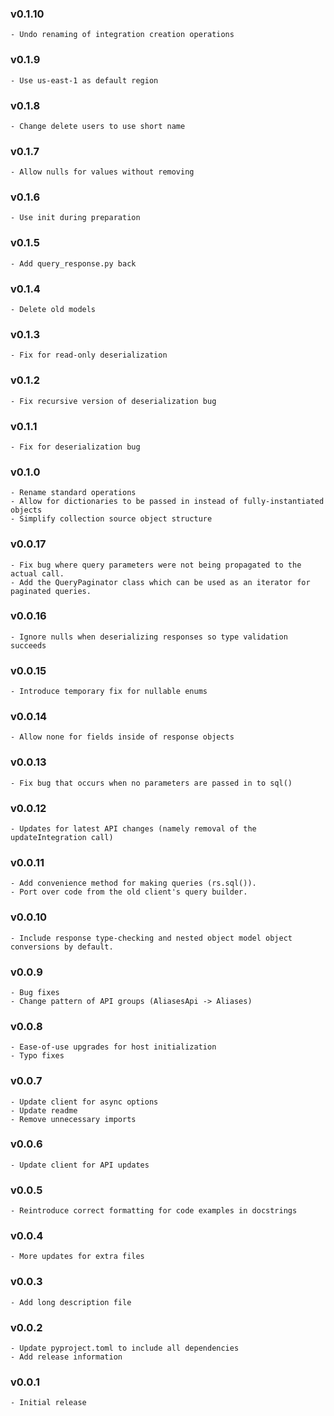 ### v0.1.10
    - Undo renaming of integration creation operations

### v0.1.9
    - Use us-east-1 as default region

### v0.1.8
    - Change delete users to use short name

### v0.1.7
    - Allow nulls for values without removing

### v0.1.6
    - Use init during preparation

### v0.1.5
    - Add query_response.py back

### v0.1.4
    - Delete old models

### v0.1.3
    - Fix for read-only deserialization

### v0.1.2
    - Fix recursive version of deserialization bug

### v0.1.1
    - Fix for deserialization bug

### v0.1.0
    - Rename standard operations
    - Allow for dictionaries to be passed in instead of fully-instantiated objects
    - Simplify collection source object structure

### v0.0.17
    - Fix bug where query parameters were not being propagated to the actual call.
    - Add the QueryPaginator class which can be used as an iterator for paginated queries.

### v0.0.16
    - Ignore nulls when deserializing responses so type validation succeeds

### v0.0.15
    - Introduce temporary fix for nullable enums

### v0.0.14
    - Allow none for fields inside of response objects

### v0.0.13
    - Fix bug that occurs when no parameters are passed in to sql()

### v0.0.12
    - Updates for latest API changes (namely removal of the updateIntegration call)

### v0.0.11
    - Add convenience method for making queries (rs.sql()).
    - Port over code from the old client's query builder.

### v0.0.10
    - Include response type-checking and nested object model object conversions by default.

### v0.0.9
    - Bug fixes
    - Change pattern of API groups (AliasesApi -> Aliases)

### v0.0.8
    - Ease-of-use upgrades for host initialization
    - Typo fixes

### v0.0.7
    - Update client for async options
    - Update readme
    - Remove unnecessary imports

### v0.0.6
    - Update client for API updates

### v0.0.5
    - Reintroduce correct formatting for code examples in docstrings

### v0.0.4
    - More updates for extra files

### v0.0.3
    - Add long description file

### v0.0.2
    - Update pyproject.toml to include all dependencies
    - Add release information

### v0.0.1
    - Initial release